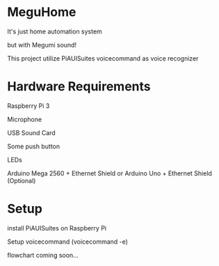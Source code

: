 # MeguHome
It's just home automation system 

but with Megumi sound!

This project utilize PiAUISuites voicecommand as voice recognizer
# Hardware Requirements
Raspberry Pi 3 

Microphone 

USB Sound Card 

Some push button 

LEDs

Arduino Mega 2560 + Ethernet Shield or Arduino Uno + Ethernet Shield (Optional)

# Setup
install PiAUISuites on Raspberry Pi

Setup voicecommand (voicecommand -e)

flowchart coming soon...
